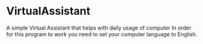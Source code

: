 # VirtualAssistant
A simple Virtual Assistant that helps with daily usage of computer
In order for this program to work you need to set your computer language to English.

